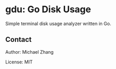 gdu: Go Disk Usage
==================

Simple terminal disk usage analyzer written in Go.

Contact
-------

Author: Michael Zhang

License: MIT
